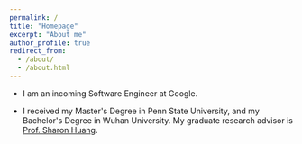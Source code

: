```yaml
---
permalink: /
title: "Homepage"
excerpt: "About me"
author_profile: true
redirect_from: 
  - /about/
  - /about.html
---
```


- I am an incoming Software Engineer at Google.

- I received my Master's Degree in Penn State University, and my Bachelor's Degree in Wuhan University. 
My graduate research advisor is [Prof. Sharon Huang](https://faculty.ist.psu.edu/suh972/). 
